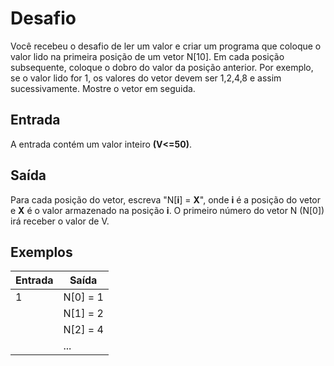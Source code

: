 # Desafio
Você recebeu o desafio de ler um valor e criar um programa que coloque o valor lido na primeira posição de um vetor N[10]. Em cada posição subsequente, coloque o dobro do valor 
da posição anterior. Por exemplo, se o valor lido for 1, os valores do vetor devem ser 1,2,4,8 e assim sucessivamente. Mostre o vetor em seguida.

## Entrada
A entrada contém um valor inteiro **(V<=50)**.

## Saída
Para cada posição do vetor, escreva "N[**i**] = **X**", onde **i** é a posição do vetor e **X** é o valor armazenado na posição **i**. O primeiro número do vetor N (N[0]) irá receber o valor de V.


## Exemplos
        
Entrada | Saída
------- | --------
1       | N[0] = 1
        | N[1] = 2
        | N[2] = 4
        | ...
